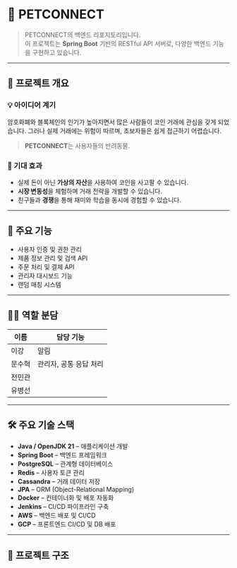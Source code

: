 # 🧠 PETCONNECT

> PETCONNECT의 백엔드 리포지토리입니다.  
> 이 프로젝트는 **Spring Boot** 기반의 RESTful API 서버로, 다양한 백엔드 기능을 구현하고 있습니다.

---

## 📌 프로젝트 개요

### 💡 아이디어 계기
암호화폐와 블록체인의 인기가 높아지면서 많은 사람들이 코인 거래에 관심을 갖게 되었습니다. 그러나 실제 거래에는 위험이 따르며, 초보자들은 쉽게 접근하기 어렵습니다.

> **PETCONNECT**는 사용자들의 반려동물.

### 🎯 기대 효과
- 실제 돈이 아닌 **가상의 자산**을 사용하여 코인을 사고팔 수 있습니다.
- **시장 변동성**을 체험하며 거래 전략을 개발할 수 있습니다.
- 친구들과 **경쟁**을 통해 재미와 학습을 동시에 경험할 수 있습니다.

---

## 🔧 주요 기능
- 사용자 인증 및 권한 관리
- 제품 정보 관리 및 검색 API
- 주문 처리 및 결제 API
- 관리자 대시보드 기능
- 랜덤 매칭 시스템

---

## 🧑‍💻 역할 분담
| 이름     | 담당 기능 |
|----------|-----------|
| 이강 | 알림 |
| 문수혁 | 관리자, 공통 응답 처리 |
| 전민관 |  |
| 유병선 |  |

---

## 🛠 주요 기술 스택

- **Java / OpenJDK 21** – 애플리케이션 개발
- **Spring Boot** – 백엔드 프레임워크
- **PostgreSQL** – 관계형 데이터베이스
- **Redis** – 사용자 토큰 관리
- **Cassandra** – 거래 데이터 저장
- **JPA** – ORM (Object-Relational Mapping)
- **Docker** – 컨테이너화 및 배포 자동화
- **Jenkins** – CI/CD 파이프라인 구축
- **AWS** – 백엔드 배포 및 CI/CD
- **GCP** – 프론트엔드 CI/CD 및 DB 배포

---

## 📁 프로젝트 구조

